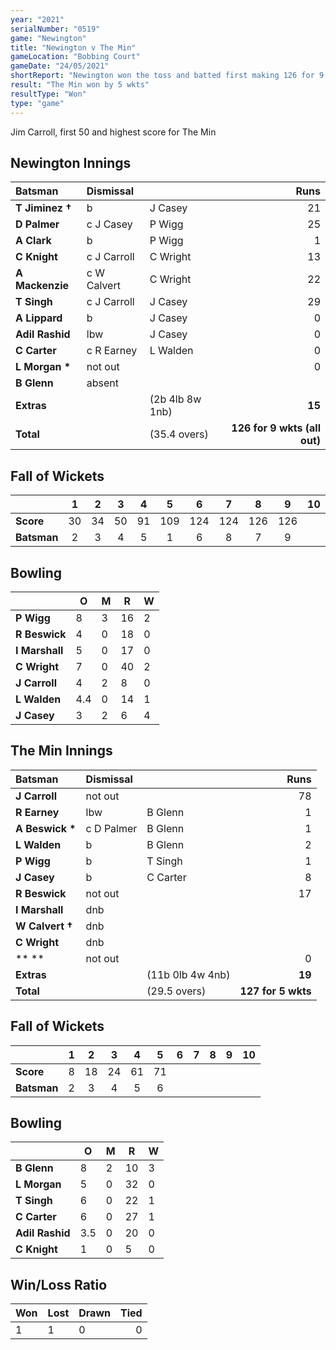 ```yaml
---
year: "2021"
serialNumber: "0519" 
game: "Newington"
title: "Newington v The Min"
gameLocation: "Bobbing Court"
gameDate: "24/05/2021"
shortReport: "Newington won the toss and batted first making 126 for 9 wkts (all out). The Min made 127 for 5 wkts in reply"
result: "The Min won by 5 wkts"
resultType: "Won"
type: "game"
---
```


Jim Carroll, first 50 and highest score for The Min

## Newington Innings

| Batsman | Dismissal | | Runs |
|:---|:---|---|---:|
| **T Jiminez &#8224;** | b | J Casey | 21 | 
| **D Palmer** | c J Casey | P Wigg | 25 | 
| **A Clark** | b | P Wigg | 1 | 
| **C Knight** | c J Carroll | C Wright | 13 | 
| **A Mackenzie** | c W Calvert  | C Wright | 22 | 
| **T Singh** | c J Carroll | J Casey | 29 | 
| **A Lippard** | b | J Casey | 0 | 
| **Adil Rashid** | lbw | J Casey | 0 | 
| **C Carter** | c R Earney | L Walden | 0 | 
| **L Morgan &#42;** | not out |  | 0 | 
| **B Glenn** | absent |  |  | 
| **Extras** | | (2b 4lb 8w 1nb) | **15** | 
| **Total** | | (35.4 overs) | **126 for 9 wkts (all out)** | 

<div class="fow">

## Fall of Wickets

| | 1 | 2 | 3 | 4 | 5 | 6 | 7 | 8 | 9 | 10 |
|---|:---:|:---:|:---:|:---:|:---:|:---:|:---:|:---:|:---:|:---:|
| **Score** | 30 | 34 | 50 | 91 | 109 | 124 | 124 | 126 | 126 |  | 
| **Batsman** | 2 | 3 | 4 | 5 | 1 | 6 | 8 | 7 | 9 |  | 

</div>

## Bowling

| | O | M | R | W |
|---|---|---|---|---|
| **P Wigg** | 8 | 3 | 16 | 2 | 
| **R Beswick** | 4 | 0 | 18 | 0 | 
| **I Marshall** | 5 | 0 | 17 | 0 | 
| **C Wright** | 7 | 0 | 40 | 2 | 
| **J Carroll** | 4 | 2 | 8 | 0 |
| **L Walden** | 4.4 | 0 | 14 | 1 |
| **J Casey** | 3 | 2 | 6 | 4 |

## The Min Innings

| Batsman | Dismissal | | Runs |
|:---|:---|---|---:|
| **J Carroll** | not out |  | 78 | 
| **R Earney** | lbw | B Glenn | 1 | 
| **A Beswick &#42;** | c D Palmer | B Glenn | 1 | 
| **L Walden** | b | B Glenn | 2 | 
| **P Wigg** | b  | T Singh | 1 | 
| **J Casey** | b | C Carter | 8 | 
| **R Beswick** | not out | | 17 | 
| **I Marshall** | dnb |  |  | 
| **W Calvert &#8224;** | dnb |  |  |  
| **C Wright** | dnb |  |  |  
| ** ** | not out |  | 0 | 
| **Extras** | | (11b 0lb 4w 4nb) | **19** | 
| **Total** | | (29.5 overs) | **127 for 5 wkts** |

<div class="fow">

## Fall of Wickets

| | 1 | 2 | 3 | 4 | 5 | 6 | 7 | 8 | 9 | 10 |
|---|:---:|:---:|:---:|:---:|:---:|:---:|:---:|:---:|:---:|:---:|
| **Score** | 8 | 18 | 24 | 61 | 71 |  |  |  |  |  |
| **Batsman** | 2 | 3 | 4 | 5 | 6 |  |  |  |  |  |

</div>

## Bowling

| | O | M | R | W |
|---|---|---|---|---|
| **B Glenn** | 8 | 2 | 10 | 3 | 
| **L Morgan** | 5 | 0 | 32 | 0 | 
| **T Singh** | 6 | 0 | 22 | 1 | 
| **C Carter** | 6 | 0 | 27 | 1 |
| **Adil Rashid** | 3.5 | 0 | 20 | 0 | 
| **C Knight** | 1 | 0 | 5 | 0 | 

## Win/Loss Ratio

| Won | Lost | Drawn | Tied |
|:---|:---|:---|---:|
| 1 | 1 | 0 | 0 |